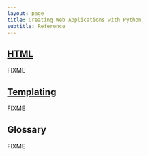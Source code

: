 ```yaml
---
layout: page
title: Creating Web Applications with Python
subtitle: Reference
---
```

## [HTML](01-html.html)

FIXME

## [Templating](02-templating.html)

FIXME

## Glossary

FIXME
